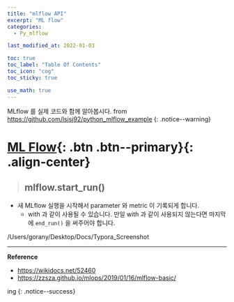 ```yaml
---
title: "mlflow API" 
excerpt: "ML flow"
categories:
  - Py_mlflow

last_modified_at: 2022-01-03

toc: true
toc_label: "Table Of Contents"
toc_icon: "cog"
toc_sticky: true

use_math: true
---
```


MLflow 를 실제 코드와 함께 알아봅시다. from <https://github.com/lsjsj92/python_mlflow_example>
{: .notice--warning}

# [ML Flow](#link){: .btn .btn--primary}{: .align-center}

> ## mlflow.start_run()

- 새 MLflow 실행을 시작해서 parameter 와 metric 이 기록되게 합니다.
  - with 과 같이 사용될 수 있습니다. 만일 with 과 같이 사용되지 않는다면 마지막에  `end_run()` 을 써주어야 합니다.

/Users/gorany/Desktop/Docs/Typora_Screenshot

---

**Reference**

- <https://wikidocs.net/52460>
- <https://zzsza.github.io/mlops/2019/01/16/mlflow-basic/>

ing
{: .notice--success}

